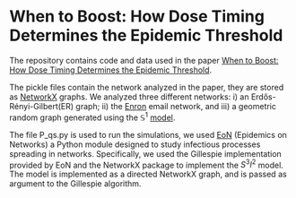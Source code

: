 # When to Boost: How Dose Timing Determines the Epidemic Threshold

The repository contains code and data used in the paper [When to Boost: How Dose Timing Determines the Epidemic Threshold](https://arxiv.org/abs/2502.16715). 

The pickle files contain the network analyzed in the paper, they are stored as [NetworkX](https://networkx.org) graphs. We analyzed three different networks: i) an Erdős-Rényi-Gilbert(ER) graph; ii) the [Enron](https://snap.stanford.edu/data/email-Enron.html) email network, and iii) a geometric random graph generated using the $\mathbb{S}^1$ [model](https://journals.aps.org/prl/abstract/10.1103/PhysRevLett.100.078701).

The file P_qs.py is used to run the simulations, we used [EoN](https://epidemicsonnetworks.readthedocs.io/en/latest/index.html) (Epidemics on Networks) a Python module designed to study infectious processes spreading in networks. Specifically, we used the Gillespie implementation provided by EoN and the NetworkX package to implement the $S^3I^2$ model. The model is implemented as a directed NetworkX graph, and is passed as argument to the Gillespie algorithm.  



